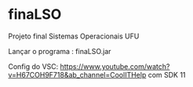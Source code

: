 # finaLSO
Projeto final Sistemas Operacionais UFU

Lançar o programa : finaLSO.jar

Config do VSC:
https://www.youtube.com/watch?v=H67COH9F718&ab_channel=CoolITHelp
com SDK 11
